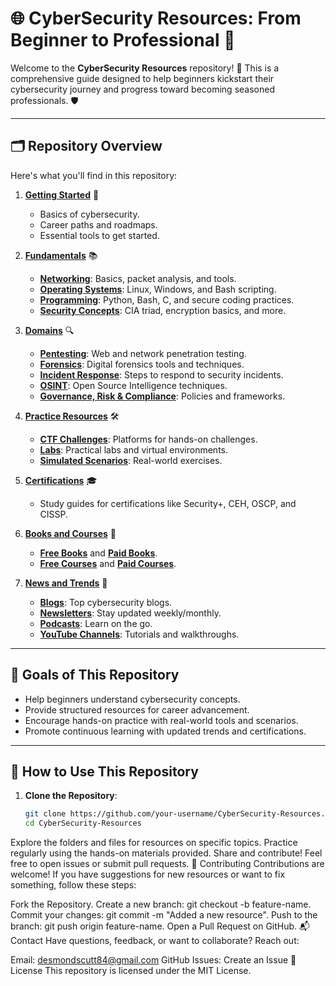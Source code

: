 # 🌐 CyberSecurity Resources: From Beginner to Professional 🚀

Welcome to the **CyberSecurity Resources** repository! 🎉 This is a comprehensive guide designed to help beginners kickstart their cybersecurity journey and progress toward becoming seasoned professionals. 🛡️

---

## 🗂️ Repository Overview

Here's what you'll find in this repository:

1. **[Getting Started](./CyberSecurity-Resources/Getting-Started/README.md)** 🌟
   - Basics of cybersecurity.
   - Career paths and roadmaps.
   - Essential tools to get started.

2. **[Fundamentals](./Fundamentals)** 📚
   - **[Networking](./Fundamentals/Networking)**: Basics, packet analysis, and tools.
   - **[Operating Systems](./Fundamentals/Operating-Systems)**: Linux, Windows, and Bash scripting.
   - **[Programming](./Fundamentals/Programming)**: Python, Bash, C, and secure coding practices.
   - **[Security Concepts](./Fundamentals/Security-Concepts)**: CIA triad, encryption basics, and more.

3. **[Domains](./Domains)** 🔍
   - **[Pentesting](./Domains/Pentesting)**: Web and network penetration testing.
   - **[Forensics](./Domains/Forensics)**: Digital forensics tools and techniques.
   - **[Incident Response](./Domains/Incident-Response)**: Steps to respond to security incidents.
   - **[OSINT](./Domains/OSINT)**: Open Source Intelligence techniques.
   - **[Governance, Risk & Compliance](./Domains/Governance-Risk-Compliance)**: Policies and frameworks.

4. **[Practice Resources](./Practice-Resources)** 🛠️
   - **[CTF Challenges](./Practice-Resources/CTF-Challenges)**: Platforms for hands-on challenges.
   - **[Labs](./Practice-Resources/Labs)**: Practical labs and virtual environments.
   - **[Simulated Scenarios](./Practice-Resources/Simulated-Scenarios)**: Real-world exercises.

5. **[Certifications](./Certifications)** 🎓
   - Study guides for certifications like Security+, CEH, OSCP, and CISSP.

6. **[Books and Courses](./Books-and-Courses)** 📖
   - **[Free Books](./Books-and-Courses/Free-Books)** and **[Paid Books](./Books-and-Courses/Paid-Books)**.
   - **[Free Courses](./Books-and-Courses/Free-Courses)** and **[Paid Courses](./Books-and-Courses/Paid-Courses)**.

7. **[News and Trends](./News-and-Trends)** 📰
   - **[Blogs](./News-and-Trends/Blogs)**: Top cybersecurity blogs.
   - **[Newsletters](./News-and-Trends/Newsletters)**: Stay updated weekly/monthly.
   - **[Podcasts](./News-and-Trends/Podcasts)**: Learn on the go.
   - **[YouTube Channels](./News-and-Trends/YouTube-Channels)**: Tutorials and walkthroughs.

---

## 🎯 Goals of This Repository

- Help beginners understand cybersecurity concepts.
- Provide structured resources for career advancement.
- Encourage hands-on practice with real-world tools and scenarios.
- Promote continuous learning with updated trends and certifications.

---

## 🌟 How to Use This Repository

1. **Clone the Repository**:
   ```bash
   git clone https://github.com/your-username/CyberSecurity-Resources.git
   cd CyberSecurity-Resources

Explore the folders and files for resources on specific topics.
Practice regularly using the hands-on materials provided.
Share and contribute! Feel free to open issues or submit pull requests.
🤝 Contributing
Contributions are welcome! If you have suggestions for new resources or want to fix something, follow these steps:

Fork the Repository.
Create a new branch: git checkout -b feature-name.
Commit your changes: git commit -m "Added a new resource".
Push to the branch: git push origin feature-name.
Open a Pull Request on GitHub.
📬 Contact
Have questions, feedback, or want to collaborate? Reach out:

Email: desmondscutt84@gmail.com
GitHub Issues: Create an Issue
📜 License
This repository is licensed under the MIT License.


